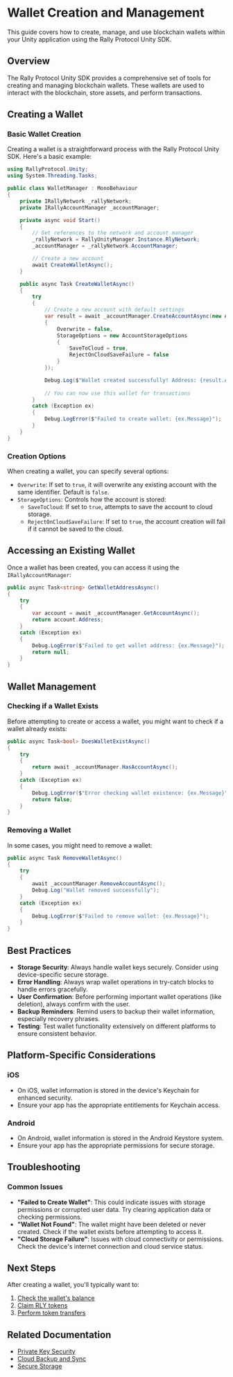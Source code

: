 # Wallet Creation and Management

This guide covers how to create, manage, and use blockchain wallets within your Unity application using the Rally Protocol Unity SDK.

## Overview

The Rally Protocol Unity SDK provides a comprehensive set of tools for creating and managing blockchain wallets. These wallets are used to interact with the blockchain, store assets, and perform transactions.

## Creating a Wallet

### Basic Wallet Creation

Creating a wallet is a straightforward process with the Rally Protocol Unity SDK. Here's a basic example:

```csharp
using RallyProtocol.Unity;
using System.Threading.Tasks;

public class WalletManager : MonoBehaviour
{
    private IRallyNetwork _rallyNetwork;
    private IRallyAccountManager _accountManager;

    private async void Start()
    {
        // Get references to the network and account manager
        _rallyNetwork = RallyUnityManager.Instance.RlyNetwork;
        _accountManager = _rallyNetwork.AccountManager;

        // Create a new account
        await CreateWalletAsync();
    }

    public async Task CreateWalletAsync()
    {
        try
        {
            // Create a new account with default settings
            var result = await _accountManager.CreateAccountAsync(new AccountCreationOptions
            {
                Overwrite = false,
                StorageOptions = new AccountStorageOptions
                {
                    SaveToCloud = true,
                    RejectOnCloudSaveFailure = false
                }
            });

            Debug.Log($"Wallet created successfully! Address: {result.Address}");
            
            // You can now use this wallet for transactions
        }
        catch (Exception ex)
        {
            Debug.LogError($"Failed to create wallet: {ex.Message}");
        }
    }
}
```

### Creation Options

When creating a wallet, you can specify several options:

- `Overwrite`: If set to `true`, it will overwrite any existing account with the same identifier. Default is `false`.
- `StorageOptions`: Controls how the account is stored:
  - `SaveToCloud`: If set to `true`, attempts to save the account to cloud storage.
  - `RejectOnCloudSaveFailure`: If set to `true`, the account creation will fail if it cannot be saved to the cloud.

## Accessing an Existing Wallet

Once a wallet has been created, you can access it using the `IRallyAccountManager`:

```csharp
public async Task<string> GetWalletAddressAsync()
{
    try
    {
        var account = await _accountManager.GetAccountAsync();
        return account.Address;
    }
    catch (Exception ex)
    {
        Debug.LogError($"Failed to get wallet address: {ex.Message}");
        return null;
    }
}
```

## Wallet Management

### Checking if a Wallet Exists

Before attempting to create or access a wallet, you might want to check if a wallet already exists:

```csharp
public async Task<bool> DoesWalletExistAsync()
{
    try
    {
        return await _accountManager.HasAccountAsync();
    }
    catch (Exception ex)
    {
        Debug.LogError($"Error checking wallet existence: {ex.Message}");
        return false;
    }
}
```

### Removing a Wallet

In some cases, you might need to remove a wallet:

```csharp
public async Task RemoveWalletAsync()
{
    try
    {
        await _accountManager.RemoveAccountAsync();
        Debug.Log("Wallet removed successfully");
    }
    catch (Exception ex)
    {
        Debug.LogError($"Failed to remove wallet: {ex.Message}");
    }
}
```

## Best Practices

- **Storage Security**: Always handle wallet keys securely. Consider using device-specific secure storage.
- **Error Handling**: Always wrap wallet operations in try-catch blocks to handle errors gracefully.
- **User Confirmation**: Before performing important wallet operations (like deletion), always confirm with the user.
- **Backup Reminders**: Remind users to backup their wallet information, especially recovery phrases.
- **Testing**: Test wallet functionality extensively on different platforms to ensure consistent behavior.

## Platform-Specific Considerations

### iOS

- On iOS, wallet information is stored in the device's Keychain for enhanced security.
- Ensure your app has the appropriate entitlements for Keychain access.

### Android

- On Android, wallet information is stored in the Android Keystore system.
- Ensure your app has the appropriate permissions for secure storage.

## Troubleshooting

### Common Issues

- **"Failed to Create Wallet"**: This could indicate issues with storage permissions or corrupted user data. Try clearing application data or checking permissions.
- **"Wallet Not Found"**: The wallet might have been deleted or never created. Check if the wallet exists before attempting to access it.
- **"Cloud Storage Failure"**: Issues with cloud connectivity or permissions. Check the device's internet connection and cloud service status.

## Next Steps

After creating a wallet, you'll typically want to:

1. [Check the wallet's balance](./balance-checking.md)
2. [Claim RLY tokens](./token-claiming.md)
3. [Perform token transfers](./token-transfers.md)

## Related Documentation

- [Private Key Security](./key-security.md)
- [Cloud Backup and Sync](./cloud-backup.md)
- [Secure Storage](./secure-storage.md)
